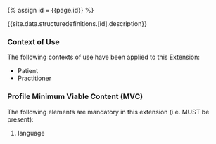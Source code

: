 
{% assign id = {{page.id}} %}

{{site.data.structuredefinitions.[id].description}}

### Context of Use ###
The following contexts of use have been applied to this Extension:

- Patient
- Practitioner

### Profile Minimum Viable Content (MVC) ###

The following elements are mandatory in this extension (i.e. MUST be present):

1.	language	